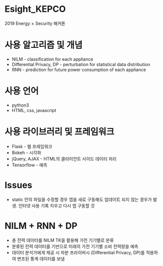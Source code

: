 # Esight_KEPCO
2019 Energy × Security 해커톤

# 사용 알고리즘 및 개념
* NILM - classification for each appliance
* Differential Privacy, DP - perturbation for statistical data distribution
* RNN - prediction for future power consumption of each appliance

# 사용 언어
* python3
* HTML, css, javascript

# 사용 라이브러리 및 프레임워크
* Flask - 웹 프레임워크
* Bokeh - 시각화
* jQuery, AJAX - HTML의 클라이언트 사이드 데이터 처리
* Tensorflow - 예측

# Issues    
* static 안의 파일을 수정할 경우 앱을 새로 구동해도 업데이트 되지 않는 경우가 발생. 인터넷 사용 기록 지우고 다시 앱 구동할 것 

# NILM + RNN + DP
* 총 전력 데이터를 NILM TK을 활용해 가전 기기별로 분류
* 분류된 전력 데이터를 기반으로 미래의 가전 기기별 소비 전력량을 예측
* 데이터 분석가에게 제공 시 차분 프라이버시 (Differential Privacy, DP)를 적용하여 변조된 통계 데이터를 보냄
